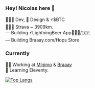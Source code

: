 ### Hey! Nicolas here 👋 

🧑🏽‍💻 Dev, 🎨 Design & ⚡️$BTC<br>
🚴🏼‍♂️ Strava ~ 3909km.<br>
— Building ⚡️LightningBeer App📍🇧🇷/🇺🇾<br>
— Building Braaay.com/Hops Store

### Currently
👨‍💻 Working at [Mínimo](https://minimo.io) & [Braaay](https://braaay.com)<br>
📖 Learning Eleventy.

[![Top Langs](https://github-readme-stats.vercel.app/api/top-langs/?username=minimo-io&layout=compact)](https://github.com/anuraghazra/github-readme-stats)
